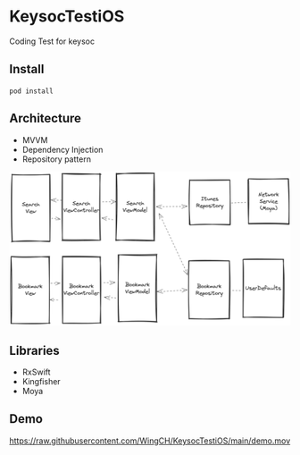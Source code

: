 # KeysocTestiOS

Coding Test for keysoc

## Install

```
pod install
```

## Architecture

* MVVM 
* Dependency Injection
* Repository pattern

![Architecturechart](https://github.com/WingCH/KeysocTestiOS/blob/main/architecture_chart.png?raw=true)

## Libraries

* RxSwift
* Kingfisher
* Moya



## Demo

https://raw.githubusercontent.com/WingCH/KeysocTestiOS/main/demo.mov

